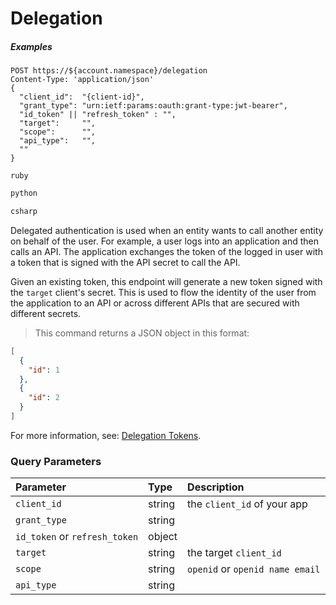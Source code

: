 # Delegation

<h5 class="code-snippet-title">Examples</h5>

```http
POST https://${account.namespace}/delegation
Content-Type: 'application/json'
{
  "client_id":  "{client-id}",
  "grant_type": "urn:ietf:params:oauth:grant-type:jwt-bearer",
  "id_token" || "refresh_token" : "",
  "target":     "",
  "scope":      "",
  "api_type":   "",
  ""
}
```

```shell
ruby
```

```javascript
python
```

```csharp
csharp
```

Delegated authentication is used when an entity wants to call another entity on behalf of the user. For example, a user logs into an application and then calls an API. The application exchanges the token of the logged in user with a token that is signed with the API secret to call the API.

Given an existing token, this endpoint will generate a new token signed with the `target` client's secret. This is used to flow the identity of the user from the application to an API or across different APIs that are secured with different secrets.


> This command returns a JSON object in this format:

```json
[
  {
    "id": 1
  },
  {
    "id": 2
  }
]
```

<aside class="notice">
For more information, see: <a href="/tokens/delegation">Delegation Tokens</a>.
</aside>

### Query Parameters

| Parameter        | Type       | Description |
|:-----------------|:-----------|:------------|
| `client_id`      | string     | the `client_id` of your app |
| `grant_type`     | string     |             |
| `id_token` or `refresh_token` | object |      |
| `target `        | string     | the target `client_id` |
| `scope `         | string     | `openid` or `openid name email` |
| `api_type`       | string     |             |
